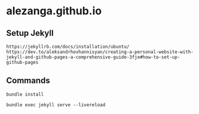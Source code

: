 # alezanga.github.io

## Setup Jekyll
`https://jekyllrb.com/docs/installation/ubuntu/`
`https://dev.to/aleksandrhovhannisyan/creating-a-personal-website-with-jekyll-and-github-pages-a-comprehensive-guide-3fje#how-to-set-up-github-pages`

## Commands

`bundle install`

`bundle exec jekyll serve --livereload`